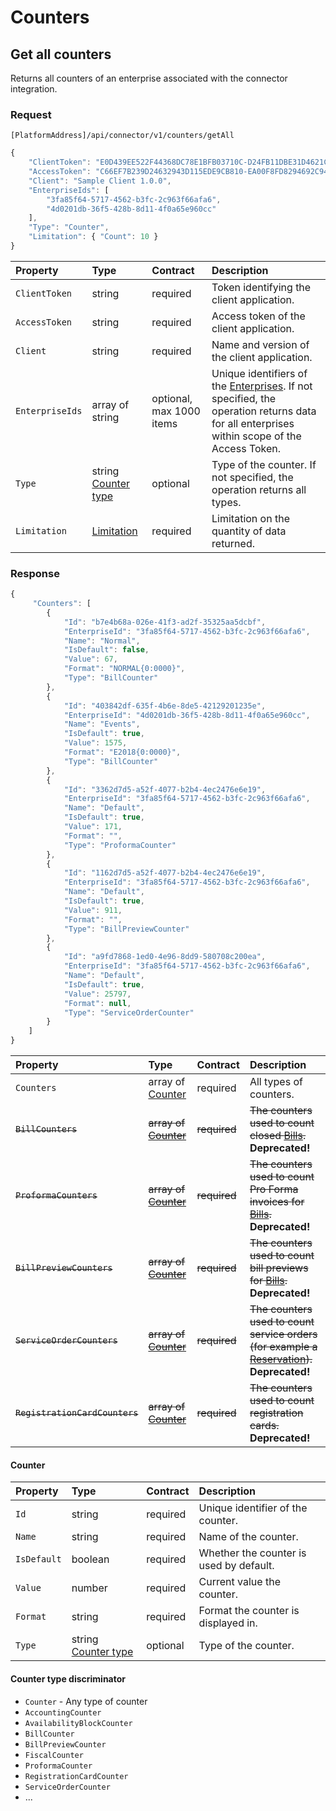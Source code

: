 # Counters

## Get all counters

Returns all counters of an enterprise associated with the connector integration.

### Request

`[PlatformAddress]/api/connector/v1/counters/getAll`

```javascript
{
    "ClientToken": "E0D439EE522F44368DC78E1BFB03710C-D24FB11DBE31D4621C4817E028D9E1D",
    "AccessToken": "C66EF7B239D24632943D115EDE9CB810-EA00F8FD8294692C940F6B5A8F9453D",
    "Client": "Sample Client 1.0.0",
    "EnterpriseIds": [
        "3fa85f64-5717-4562-b3fc-2c963f66afa6",
        "4d0201db-36f5-428b-8d11-4f0a65e960cc"
    ],
    "Type": "Counter",
    "Limitation": { "Count": 10 }
}
```

| Property | Type | Contract | Description |
| :-- | :-- | :-- | :-- |
| `ClientToken` | string | required | Token identifying the client application. |
| `AccessToken` | string | required | Access token of the client application. |
| `Client` | string | required | Name and version of the client application. |
| `EnterpriseIds` | array of string | optional, max 1000 items | Unique identifiers of the [Enterprises](enterprises.md#enterprise). If not specified, the operation returns data for all enterprises within scope of the Access Token. |
| `Type` | string [Counter type](#counter-type-discriminator) | optional | Type of the counter. If not specified, the operation returns all types. |
| `Limitation` | [Limitation](../guidelines/pagination.md#limitation) | required | Limitation on the quantity of data returned. |

### Response

```javascript
{
     "Counters": [
        {
            "Id": "b7e4b68a-026e-41f3-ad2f-35325aa5dcbf",
            "EnterpriseId": "3fa85f64-5717-4562-b3fc-2c963f66afa6",
            "Name": "Normal",
            "IsDefault": false,
            "Value": 67,
            "Format": "NORMAL{0:0000}",
            "Type": "BillCounter"
        },
        {
            "Id": "403842df-635f-4b6e-8de5-42129201235e",
            "EnterpriseId": "4d0201db-36f5-428b-8d11-4f0a65e960cc",
            "Name": "Events",
            "IsDefault": true,
            "Value": 1575,
            "Format": "E2018{0:0000}",
            "Type": "BillCounter"
        },
        {
            "Id": "3362d7d5-a52f-4077-b2b4-4ec2476e6e19",
            "EnterpriseId": "3fa85f64-5717-4562-b3fc-2c963f66afa6",
            "Name": "Default",
            "IsDefault": true,
            "Value": 171,
            "Format": "",
            "Type": "ProformaCounter"
        },
        {
            "Id": "1162d7d5-a52f-4077-b2b4-4ec2476e6e19",
            "EnterpriseId": "3fa85f64-5717-4562-b3fc-2c963f66afa6",
            "Name": "Default",
            "IsDefault": true,
            "Value": 911,
            "Format": "",
            "Type": "BillPreviewCounter"
        },
        {
            "Id": "a9fd7868-1ed0-4e96-8dd9-580708c200ea",
            "EnterpriseId": "3fa85f64-5717-4562-b3fc-2c963f66afa6",
            "Name": "Default",
            "IsDefault": true,
            "Value": 25797,
            "Format": null,
            "Type": "ServiceOrderCounter"
        }
    ]
}
```

| Property | Type | Contract | Description |
| :-- | :-- | :-- | :-- |
| `Counters` | array of [Counter](#counter) | required | All types of counters. |
| ~~`BillCounters`~~ | ~~array of [Counter](#counter)~~ | ~~required~~ | ~~The counters used to count closed [Bills](bills.md#bill).~~ **Deprecated!** |
| ~~`ProformaCounters`~~ | ~~array of [Counter](#counter)~~ | ~~required~~ | ~~The counters used to count Pro Forma invoices for [Bills](bills.md#bill).~~ **Deprecated!** |
| ~~`BillPreviewCounters`~~ | ~~array of [Counter](#counter)~~ | ~~required~~ | ~~The counters used to count bill previews for [Bills](bills.md#bill).~~ **Deprecated!** |
| ~~`ServiceOrderCounters`~~ | ~~array of [Counter](#counter)~~ | ~~required~~ | ~~The counters used to count service orders (for example a [Reservation](reservations.md#reservation)).~~ **Deprecated!** |
| ~~`RegistrationCardCounters`~~ | ~~array of [Counter](#counter)~~ | ~~required~~ | ~~The counters used to count registration cards.~~ **Deprecated!** |

#### Counter

| Property | Type | Contract | Description |
| :-- | :-- | :-- | :-- |
| `Id` | string | required | Unique identifier of the counter. |
| `Name` | string | required | Name of the counter. |
| `IsDefault` | boolean | required | Whether the counter is used by default. |
| `Value` | number | required | Current value the counter. |
| `Format` | string | required | Format the counter is displayed in. |
| `Type` | string [Counter type](#counter-type-discriminator) | optional | Type of the counter. |

#### Counter type discriminator

* `Counter` - Any type of counter
* `AccountingCounter`
* `AvailabilityBlockCounter`
* `BillCounter`
* `BillPreviewCounter`
* `FiscalCounter`
* `ProformaCounter`
* `RegistrationCardCounter`
* `ServiceOrderCounter`
* ...